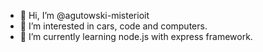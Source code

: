 - 👋 Hi, I’m @agutowski-misterioit
- 👀 I’m interested in cars, code and computers.
- 🌱 I’m currently learning node.js with express framework.

<!---
agutowski-misterioit/agutowski-misterioit is a ✨ special ✨ repository because its `README.md` (this file) appears on your GitHub profile.
You can click the Preview link to take a look at your changes.
--->
